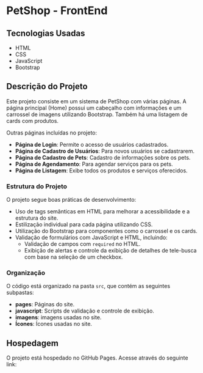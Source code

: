 # PetShop - FrontEnd

## Tecnologias Usadas
- HTML
- CSS
- JavaScript
- Bootstrap

## Descrição do Projeto
Este projeto consiste em um sistema de PetShop com várias páginas. A página principal (Home) possui um cabeçalho com informações e um carrossel de imagens utilizando Bootstrap. Também há uma listagem de cards com produtos.

Outras páginas incluídas no projeto:
- **Página de Login**: Permite o acesso de usuários cadastrados.
- **Página de Cadastro de Usuários**: Para novos usuários se cadastrarem.
- **Página de Cadastro de Pets**: Cadastro de informações sobre os pets.
- **Página de Agendamento**: Para agendar serviços para os pets.
- **Página de Listagem**: Exibe todos os produtos e serviços oferecidos.

### Estrutura do Projeto
O projeto segue boas práticas de desenvolvimento:
- Uso de tags semânticas em HTML para melhorar a acessibilidade e a estrutura do site.
- Estilização individual para cada página utilizando CSS.
- Utilização do Bootstrap para componentes como o carrossel e os cards.
- Validação de formulários com JavaScript e HTML, incluindo:
  - Validação de campos com `required` no HTML.
  - Exibição de alertas e controle da exibição de detalhes de tele-busca com base na seleção de um checkbox.

### Organização
O código está organizado na pasta `src`, que contém as seguintes subpastas:
- **pages**: Páginas do site.
- **javascript**: Scripts de validação e controle de exibição.
- **imagens**: imagens usadas no site.
- **Ícones**: Ícones usadas no site.

## Hospedagem
O projeto está hospedado no GitHub Pages. Acesse através do seguinte link:


